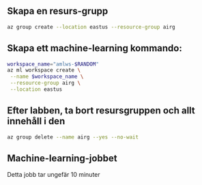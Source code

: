 ## Skapa en resurs-grupp

```bash
az group create --location eastus --resource-group airg
```

## Skapa ett machine-learning kommando:

```bash
workspace_name="amlws-$RANDOM"
az ml workspace create \
 --name $workspace_name \
 --resource-group airg \
 --location eastus
```

## Efter labben, ta bort resursgruppen och allt innehåll i den

```bash
az group delete --name airg --yes --no-wait
```
## Machine-learning-jobbet

Detta jobb tar ungefär 10 minuter
